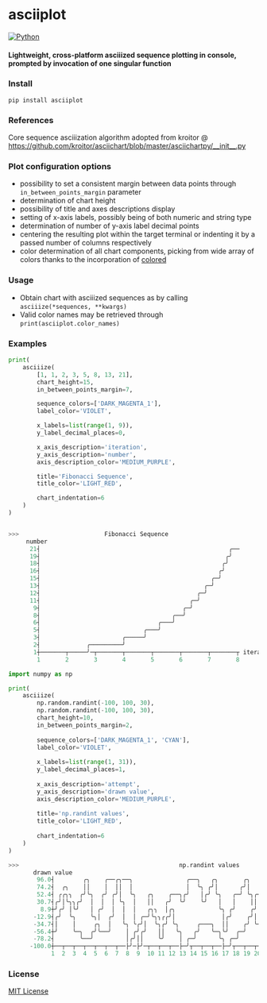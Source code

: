 # __asciiplot__

[![Python](https://img.shields.io/pypi/pyversions/tensorflow.svg?style=plastic)](https://badge.fury.io/py/tensorflow)

#### Lightweight, cross-platform asciiized sequence plotting in console, prompted by invocation of one singular function

### Install
```shell
pip install asciiplot
```

### References
Core sequence asciiization algorithm adopted from
kroitor @ https://github.com/kroitor/asciichart/blob/master/asciichartpy/__init__.py

### Plot configuration options

- possibility to set a consistent margin between data points through ```in_between_points_margin``` parameter
- determination of chart height
- possibility of title and axes descriptions display
- setting of x-axis labels, possibly being of both numeric and string type
- determination of number of y-axis label decimal points
- centering the resulting plot within the target terminal or indenting it by a passed number of columns respectively
- color determination of all chart components, picking from wide array of colors thanks to the incorporation of [colored](https://pypi.org/project/colored/)

### Usage

- Obtain chart with asciiized sequences as by calling ```asciiize(*sequences, **kwargs)```
- Valid color names may be retrieved through ```print(asciiplot.color_names)``` 

### Examples

```python
print(
    asciiize(
        [1, 1, 2, 3, 5, 8, 13, 21],
        chart_height=15,
        in_between_points_margin=7,

        sequence_colors=['DARK_MAGENTA_1'],
        label_color='VIOLET',

        x_labels=list(range(1, 9)),
        y_label_decimal_places=0,

        x_axis_description='iteration',
        y_axis_description='number',
        axis_description_color='MEDIUM_PURPLE',

        title='Fibonacci Sequence',
        title_color='LIGHT_RED',

        chart_indentation=6
    )
)


>>>                        Fibonacci Sequence
     number
      21┤                                                     ╭──
      19┤                                                    ╭╯
      18┤                                                   ╭╯
      16┤                                                  ╭╯
      15┤                                                ╭─╯
      13┤                                              ╭─╯
      12┤                                            ╭─╯
      11┤                                          ╭─╯
       9┤                                        ╭─╯
       8┤                                     ╭──╯
       6┤                                 ╭───╯
       5┤                             ╭───╯
       3┤                       ╭─────╯
       2┤             ╭─────────╯
       1┼───────┬─────╯─┬───────┬───────┬───────┬───────┬───────┬ iteration
        1       2       3       4       5       6       7       8
```
```python
import numpy as np

print(
    asciiize(
        np.random.randint(-100, 100, 30),
        np.random.randint(-100, 100, 30),
        chart_height=10,
        in_between_points_margin=2,
    
        sequence_colors=['DARK_MAGENTA_1', 'CYAN'],
        label_color='VIOLET',
    
        x_labels=list(range(1, 31)),
        y_label_decimal_places=1,
    
        x_axis_description='attempt',
        y_axis_description='drawn value',
        axis_description_color='MEDIUM_PURPLE',
    
        title='np.randint values',
        title_color='LIGHT_RED',
    
        chart_indentation=6
    )
)

>>>                                             np.randint values
       drawn value
        96.0┤        ╭╮    ╭──╭╮──╮               ╭──╮   ╭╮       ╭╮    ╭╮          ╭───────╮  ╭─╮
        74.2┤  ╭╮    ││    │  ││  │               │  ╰╮ ╭╯│      ╭╯│   ╭╯╰╮        ╭╯──╯│   ╰╮╭╯ │
        52.4┤ ╭╭╮╮  ╭╯╰╮  ╭╯ ╭╯│  ╰╮   ╭╮    ╭──╮╭╯   │╭╯ ╰╮   ╭─╯ ╰╮╭╮│  │       ╭╯│   │    ╰╯  ╰╮
        30.7┤╭╯│╰╮╮╭╯  │  │  │ ╰╮  │   ││   ╭╯  ╰╯    ╰╯   │   │    ││││  ╰╮     ╭╯╭╯   ╰╮        │
         8.9┼╯╭╯ │╰╯   │ ╭╯  │  │  │   ╭╮╮  │╭╮            ╰╮ ╭╯    ╭╯╰╮   │     │╭╯     │        │
       -12.9┤╭╯  ╰╮    ╰╮│  ╭╯  │  │ ╭─╯╰╮╮╭╭╯│             │╭╯    ╭╯│││   ╭╮╮  ╭╯╯      │        ╰╮
       -34.7┤│    │     ╭╮  │   ╰╮ ╰╭╯│  ╰╮╭╯ ╰╮     ╭───╮  ││    ╭╯ ╰╯╰╮ ╭╯│╰──│        ╰╮  ╭──╮ ╭│
       -56.4┼╯    ╰─╮  ╭╯╰──╯    │ ╭╯╭╯   ││   ╰╮   ╭╯   ╰─╮╰╯  ╭─╯     ╰─╯ ╰╮ ╭╯         │ ╭╯  ╰─╯╰
       -78.2┤       ╰──╯         │╭╯││    ╰╯    │ ╭─╯      ╰╮ ╭─╯            ╰╮│          │╭╯
      -100.0┼──┬──┬──┬──┬──┬──┬──├╯─├╯─┬──┬──┬──├─╯┬──┬──┬──├─╯┬──┬──┬──┬──┬──├╯─┬──┬──┬──├╯─┬──┬──┬ attempt
            1  2  3  4  5  6  7  8  9  10 11 12 13 14 15 16 17 18 19 20 21 22 23 24 25 26 27 28 29 30
```

### License
[MIT License](https://github.com/w2sv/asciiplot/blob/master/LICENSE.txt)
